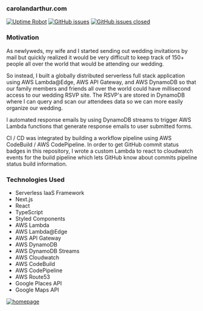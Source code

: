 ### carolandarthur.com

[![Uptime Robot](https://img.shields.io/uptimerobot/ratio/7/m785282246-941172bcd4158815bd59ae98)](https://carolandarthur.com) [![GitHub issues](https://img.shields.io/github/issues/ArthurHwang/rsvp-serverless-aws)](https://github.com/ArthurHwang/rsvp-serverless-aws/issues) [![GitHub issues closed](https://img.shields.io/github/issues-closed/ArthurHwang/rsvp-serverless-aws)](https://github.com/ArthurHwang/rsvp-serverless-aws/issues?q=is%3Aissue+is%3Aclosed)

### Motivation
As newlyweds, my wife and I started sending out wedding invitations by mail but quickly realized it would be very difficult to keep track of 150+ people all over the world that would be attending our wedding.

So instead, I built a globally distributed serverless full stack application using AWS Lambda@Edge, AWS API Gateway, and AWS DynamoDB so that our family members and friends all over the world could have millisecond access to our wedding RSVP site. The RSVP's are stored in DynamoDB where I can query and scan our attendees data so we can more easily organize our wedding.

I automated response emails by using DynamoDB streams to trigger AWS Lambda functions that generate response emails to user submitted forms.

CI / CD was integrated by building a workflow pipeline using AWS CodeBuild / AWS CodePipeline.  In order to get GitHub commit status badges in this repository, I wrote a custom Lambda to react to cloudwatch events for the build pipeline which lets GitHub know about commits pipeline status build information.

### Technologies Used

- Serverless IaaS Framework
- Next.js
- React
- TypeScript
- Styled Components
- AWS Lambda
- AWS Lambda@Edge
- AWS API Gateway
- AWS DynamoDB
- AWS DynamoDB Streams
- AWS Cloudwatch
- AWS CodeBuild
- AWS CodePipeline
- AWS Route53
- Google Places API
- Google Maps API

[![homepage](https://carolandarthur.com/screenshot-1.png)](https://carolandarthur.com)



